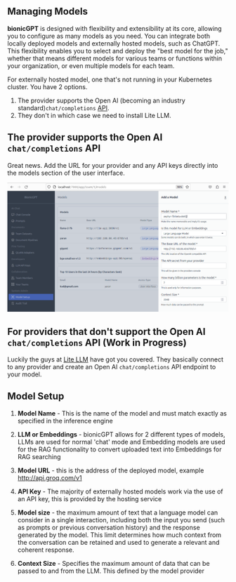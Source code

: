 ## Managing Models

**bionicGPT** is designed with flexibility and extensibility at its core, allowing you to configure as many models as you need. You can integrate both locally deployed models and externally hosted models, such as ChatGPT. This flexibility enables you to select and deploy the "best model for the job," whether that means different models for various teams or functions within your organization, or even multiple models for each team.


For externally hosted model, one that's not running in your Kubernetes cluster. You have 2 options.

1. The provider supports the Open AI (becoming an industry standard)`chat/completions` [API](https://platform.openai.com/docs/api-reference/chat).
1. They don't in which case we need to install Lite LLM.

## The provider supports the Open AI `chat/completions` API

Great news. Add the URL for your provider and any API keys directly into the models section of the user interface.

![Alt text](bionic-setup.png "Adding Models")

## For providers that don't support the Open AI `chat/completions` API (Work in Progress)

Luckily the guys at [Lite LLM](https://litellm.ai/) have got you covered. They basically connect to any provider and create an Open AI `chat/completions` API endpoint to your model.



## Model Setup

1. **Model Name** - This is the name of the model and must match exactly as specified in the inference engine

2. **LLM or Embeddings** - bionicGPT allows for 2 different types of models, LLMs are used for normal 'chat' mode and Embedding models are used for the RAG functionality to convert uploaded text into Embeddings for RAG searching

3. **Model URL** - this is the address of the deployed model, example http://api.groq.com/v1

4. **API Key** - The majority of externally hosted models work via the use of an API key, this is provided by the hosting service

5. **Model size** - the maximum amount of text that a language model can consider in a single interaction, including both the input you send (such as prompts or previous conversation history) and the response generated by the model. This limit determines how much context from the conversation can be retained and used to generate a relevant and coherent response.

6. **Context Size** - Specifies the maximum amount of data that can be passed to and from the LLM. This defined by the model provider
